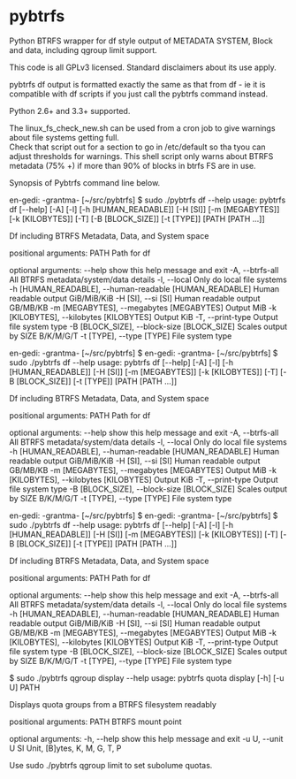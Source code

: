 # pybtrfs
Python BTRFS wrapper for df style output of METADATA SYSTEM, Block and data, including qgroup limit support. 

This code is all GPLv3 licensed. Standard disclaimers about its use apply. 

pybtrfs df output is formatted exactly the same as that from df - ie it is compatible with df scripts if you
just call the pybtrfs command instead.

Python 2.6+ and 3.3+ supported. 

The linux_fs_check_new.sh can be used from a cron job to give warnings about file systems getting full.  
Check that script out for a section to go in /etc/default so tha tyou can adjust thresholds for warnings.
This shell script only warns about BTRFS metadata (75% +) if more than 90% of blocks in btrfs FS are in use.  

Synopsis of Pybtrfs command line below. 

en-gedi: -grantma- [~/src/pybtrfs] 
$ sudo ./pybtrfs df --help
usage: pybtrfs df [--help] [-A] [-l] [-h [HUMAN_READABLE]] [-H [SI]]
                  [-m [MEGABYTES]] [-k [KILOBYTES]] [-T] [-B [BLOCK_SIZE]]
                  [-t [TYPE]]
                  [PATH [PATH ...]]

Df including BTRFS Metadata, Data, and System space

positional arguments:
  PATH                  Path for df

optional arguments:
  --help                show this help message and exit
  -A, --btrfs-all       All BTRFS metadata/system/data details
  -l, --local           Only do local file systems
  -h [HUMAN_READABLE], --human-readable [HUMAN_READABLE]
                        Human readable output GiB/MiB/KiB
  -H [SI], --si [SI]    Human readable output GB/MB/KB
  -m [MEGABYTES], --megabytes [MEGABYTES]
                        Output MiB
  -k [KILOBYTES], --kilobytes [KILOBYTES]
                        Output KiB
  -T, --print-type      Output file system type
  -B [BLOCK_SIZE], --block-size [BLOCK_SIZE]
                        Scales output by SIZE B/K/M/G/T
  -t [TYPE], --type [TYPE]
                        File system type

en-gedi: -grantma- [~/src/pybtrfs] 
$ en-gedi: -grantma- [~/src/pybtrfs] 
$ sudo ./pybtrfs df --help
usage: pybtrfs df [--help] [-A] [-l] [-h [HUMAN_READABLE]] [-H [SI]]
                  [-m [MEGABYTES]] [-k [KILOBYTES]] [-T] [-B [BLOCK_SIZE]]
                  [-t [TYPE]]
                  [PATH [PATH ...]]

Df including BTRFS Metadata, Data, and System space

positional arguments:
  PATH                  Path for df

optional arguments:
  --help                show this help message and exit
  -A, --btrfs-all       All BTRFS metadata/system/data details
  -l, --local           Only do local file systems
  -h [HUMAN_READABLE], --human-readable [HUMAN_READABLE]
                        Human readable output GiB/MiB/KiB
  -H [SI], --si [SI]    Human readable output GB/MB/KB
  -m [MEGABYTES], --megabytes [MEGABYTES]
                        Output MiB
  -k [KILOBYTES], --kilobytes [KILOBYTES]
                        Output KiB
  -T, --print-type      Output file system type
  -B [BLOCK_SIZE], --block-size [BLOCK_SIZE]
                        Scales output by SIZE B/K/M/G/T
  -t [TYPE], --type [TYPE]
                        File system type

en-gedi: -grantma- [~/src/pybtrfs] 
$ 
en-gedi: -grantma- [~/src/pybtrfs] 
$ sudo ./pybtrfs df --help
usage: pybtrfs df [--help] [-A] [-l] [-h [HUMAN_READABLE]] [-H [SI]]
                  [-m [MEGABYTES]] [-k [KILOBYTES]] [-T] [-B [BLOCK_SIZE]]
                  [-t [TYPE]]
                  [PATH [PATH ...]]

Df including BTRFS Metadata, Data, and System space

positional arguments:
  PATH                  Path for df

optional arguments:
  --help                show this help message and exit
  -A, --btrfs-all       All BTRFS metadata/system/data details
  -l, --local           Only do local file systems
  -h [HUMAN_READABLE], --human-readable [HUMAN_READABLE]
                        Human readable output GiB/MiB/KiB
  -H [SI], --si [SI]    Human readable output GB/MB/KB
  -m [MEGABYTES], --megabytes [MEGABYTES]
                        Output MiB
  -k [KILOBYTES], --kilobytes [KILOBYTES]
                        Output KiB
  -T, --print-type      Output file system type
  -B [BLOCK_SIZE], --block-size [BLOCK_SIZE]
                        Scales output by SIZE B/K/M/G/T
  -t [TYPE], --type [TYPE]
                        File system type

$ sudo ./pybtrfs qgroup display --help
usage: pybtrfs quota display [-h] [-u U] PATH

Displays quota groups from a BTRFS filesystem readably

positional arguments:
  PATH            BTRFS mount point

optional arguments:
  -h, --help      show this help message and exit
  -u U, --unit U  SI Unit, [B]ytes, K, M, G, T, P

Use sudo ./pybtrfs qgroup limit  to set subolume quotas.
